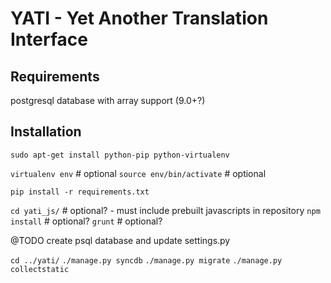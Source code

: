 # YATI - Yet Another Translation Interface

## Requirements
postgresql database with array support (9.0+?)

## Installation
`sudo apt-get install python-pip python-virtualenv`

`virtualenv env`	# optional
`source env/bin/activate` 	# optional

`pip install -r requirements.txt`

`cd yati_js/`  	# optional? - must include prebuilt javascripts in repository
`npm install`   # optional?
`grunt`         # optional?

@TODO create psql database and update settings.py

`cd ../yati/`
`./manage.py syncdb`
`./manage.py migrate`
`./manage.py collectstatic`

